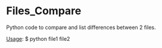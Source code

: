 # Files_Compare
Python code to compare and list differences between 2 files.

<u>Usage</u>:
$ python file1 file2
